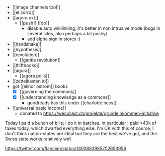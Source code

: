 - [[image channels tool]]
- [[el zorro]]
- [[agora ext]]
	- [[push]] [[do]]
		- disable auto wikilinking, it's better in non intrusive mode (bugs in several sites, also perhaps a bit pushy)
		- add alpha sign in stores :)
- [[handshake]]
- [[hypothesis]]
- [[revolution]]
	- [[gentle revolution]]
- [[thiftbooks]]
- [[agora]]
	- [[agora polls]]
- [[zettelkasten id]]
- got [[elinor ostrom]] books
	- [x] [[governing the commons]]
	- [x] [[understanding knowledge as a commons]]
		- goodreads has this under [[charlotte hess]]
- [[universal basic income]]
	- donated to https://wecollect.ch/projekte/grundeinkommen-initiative

Today I paid a bunch of bills; I do it in batches. In particular I paid >40k of taxes today, which dwarfed everything else. I'm OK with this of course; I don't think nation-states are ideal but they are the best we've got, and the Swiss state works relatively well.

https://twitter.com/flancian/status/1400883985702653956